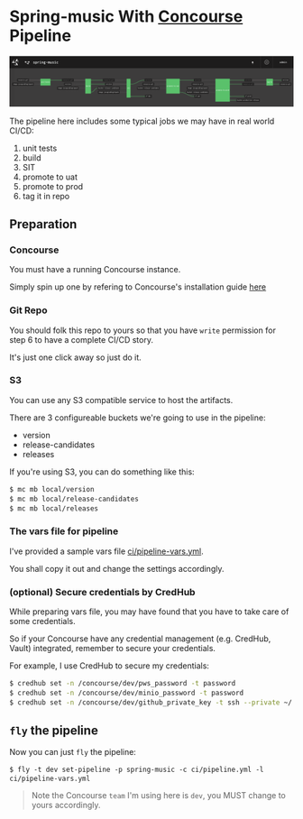 
# Spring-music With [Concourse](https://concourse-ci.org/) Pipeline

![pipeline.png](pipeline.png)


The pipeline here includes some typical jobs we may have in real world CI/CD:

1. unit tests
2. build
3. SIT
4. promote to uat
5. promote to prod
6. tag it in repo 


## Preparation

### Concourse

You must have a running Concourse instance.

Simply spin up one by refering to Concourse's installation guide [here](https://concourse-ci.org/install.html)

### Git Repo

You should folk this repo to yours so that you have `write` permission for step 6 to have a complete CI/CD story.

It's just one click away so just do it.

### S3 

You can use any S3 compatible service to host the artifacts.

There are 3 configureable buckets we're going to use in the pipeline:
- version
- release-candidates
- releases

If you're using S3, you can do something like this:

```sh
$ mc mb local/version
$ mc mb local/release-candidates
$ mc mb local/releases
```

### The vars file for pipeline

I've provided a sample vars file [ci/pipeline-vars.yml](ci/pipeline-vars.yml).

You shall copy it out and change the settings accordingly.

### (optional) Secure credentials by CredHub 

While preparing vars file, you may have found that you have to take care of some credentials.

So if your Concourse have any credential management (e.g. CredHub, Vault) integrated, remember to secure your credentials.

For example, I use CredHub to secure my credentials:

```sh
$ credhub set -n /concourse/dev/pws_password -t password
$ credhub set -n /concourse/dev/minio_password -t password
$ credhub set -n /concourse/dev/github_private_key -t ssh --private ~/.ssh/id_rsa
```

## `fly` the pipeline

Now you can just `fly` the pipeline:

```
$ fly -t dev set-pipeline -p spring-music -c ci/pipeline.yml -l ci/pipeline-vars.yml
```

> Note the Concourse `team` I'm using here is `dev`, you MUST change to yours accordingly.
